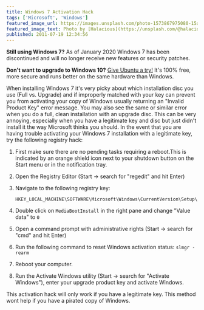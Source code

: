 ```yaml
---
title: Windows 7 Activation Hack
tags: ['Microsoft', 'Windows']
featured_image_url: https://images.unsplash.com/photo-1573867975080-15a3d9445345?ixid=eyJhcHBfaWQiOjEyMDd9&auto=format&fit=crop&w=1600&h=1000
featured_image_text: Photo by [Halacious](https://unsplash.com/@halacious?utm_source=unsplash&amp;utm_medium=referral&amp;utm_content=creditCopyText) on [Unsplash](https://unsplash.com/?utm_source=unsplash&amp;utm_medium=referral&amp;utm_content=creditCopyText)
published: 2011-07-19 12:34:56
---
```


<div class="danger">
    <p><strong>Still using Windows 7?</strong> As of January 2020 Windows 7 has been discontinued and will no longer receive new features or security patches.</p>
</div>

<div class="info">
    <p><strong>Don't want to upgrade to Windows 10?</strong> <a href="https://ubuntu.com/download/esktop">Give Ubuntu a try!</a> It's 100% free, more secure and runs better on the same hardware than Windows.</p>
</div>

<excerpt>
When installing Windows 7 it's very picky about which installation disc you use
(Full vs. Upgrade) and if improperly matched with your key can prevent you from
activating your copy of Windows usually returning an "Invalid Product Key" error
message. You may also see the same or similar error when you do a full, clean
installation with an upgrade disc. This can be very annoying, especially when
you have a legitimate key and disc but just didn't install it the way Microsoft
thinks you should. In the event that you are having trouble activating your
Windows 7 installation with a legitimate key, try the following registry hack:
</excerpt>

  1. First make sure there are no pending tasks requiring a reboot.This is
     indicated by an orange shield icon next to your shutdown button on the
     Start menu or in the notification tray.
  
  2. Open the Registry Editor (Start → search for "regedit" and hit Enter)

  3. Navigate to the following registry key:
     
         HKEY_LOCAL_MACHINE\SOFTWARE\Microsoft\Windows\CurrentVersion\Setup\OOBE

  4. Double click on `MediaBootInstall` in the right pane and change "Value data" to `0`

  5. Open a command prompt with administrative rights (Start → search for "cmd" and hit Enter)

  6. Run the following command to reset Windows activation status: `slmgr -rearm`

  7. Reboot your computer.

  8. Run the Activate Windows utility (Start → search for "Activate Windows"),
     enter your upgrade product key and activate Windows.

<div class="info">
    <p>This activation hack will only work if you have a legitimate key. This method wont help if you have a pirated copy of Windows.</p>
</div>
